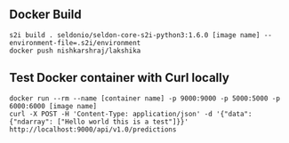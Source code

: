 ## Docker Build

```
s2i build . seldonio/seldon-core-s2i-python3:1.6.0 [image name] --environment-file=.s2i/environment
docker push nishkarshraj/lakshika
```

## Test Docker container with Curl locally

```
docker run --rm --name [container name] -p 9000:9000 -p 5000:5000 -p 6000:6000 [image name]
curl -X POST -H 'Content-Type: application/json' -d '{"data": {"ndarray": ["Hello world this is a test"]}}' http://localhost:9000/api/v1.0/predictions
```